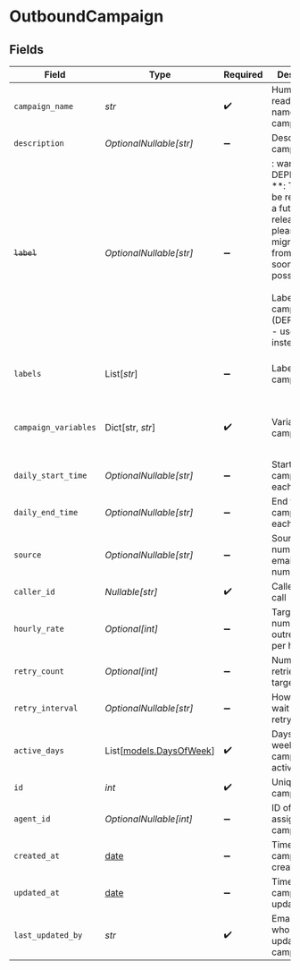 # OutboundCampaign


## Fields

| Field                                                                                                                                                                         | Type                                                                                                                                                                          | Required                                                                                                                                                                      | Description                                                                                                                                                                   | Example                                                                                                                                                                       |
| ----------------------------------------------------------------------------------------------------------------------------------------------------------------------------- | ----------------------------------------------------------------------------------------------------------------------------------------------------------------------------- | ----------------------------------------------------------------------------------------------------------------------------------------------------------------------------- | ----------------------------------------------------------------------------------------------------------------------------------------------------------------------------- | ----------------------------------------------------------------------------------------------------------------------------------------------------------------------------- |
| `campaign_name`                                                                                                                                                               | *str*                                                                                                                                                                         | :heavy_check_mark:                                                                                                                                                            | Human readable name of campaign                                                                                                                                               | Outbound Campaign 1                                                                                                                                                           |
| `description`                                                                                                                                                                 | *OptionalNullable[str]*                                                                                                                                                       | :heavy_minus_sign:                                                                                                                                                            | Description of campaign                                                                                                                                                       | This is a test campaign                                                                                                                                                       |
| ~~`label`~~                                                                                                                                                                   | *OptionalNullable[str]*                                                                                                                                                       | :heavy_minus_sign:                                                                                                                                                            | : warning: ** DEPRECATED **: This will be removed in a future release, please migrate away from it as soon as possible.<br/><br/>Label for campaign (DEPRECATED - use labels instead) | test                                                                                                                                                                          |
| `labels`                                                                                                                                                                      | List[*str*]                                                                                                                                                                   | :heavy_minus_sign:                                                                                                                                                            | Labels for campaign                                                                                                                                                           | [<br/>"test",<br/>"demo"<br/>]                                                                                                                                                |
| `campaign_variables`                                                                                                                                                          | Dict[str, *str*]                                                                                                                                                              | :heavy_check_mark:                                                                                                                                                            | Variables for campaign                                                                                                                                                        | {<br/>"key": "value",<br/>"key2": "value2"<br/>}                                                                                                                              |
| `daily_start_time`                                                                                                                                                            | *OptionalNullable[str]*                                                                                                                                                       | :heavy_minus_sign:                                                                                                                                                            | Start time of campaign each day                                                                                                                                               | 09:00:00                                                                                                                                                                      |
| `daily_end_time`                                                                                                                                                              | *OptionalNullable[str]*                                                                                                                                                       | :heavy_minus_sign:                                                                                                                                                            | End time of campaign each day                                                                                                                                                 | 17:00:00                                                                                                                                                                      |
| `source`                                                                                                                                                                      | *OptionalNullable[str]*                                                                                                                                                       | :heavy_minus_sign:                                                                                                                                                            | Source phone number, email, or SMS number                                                                                                                                     | +19032900844                                                                                                                                                                  |
| `caller_id`                                                                                                                                                                   | *Nullable[str]*                                                                                                                                                               | :heavy_check_mark:                                                                                                                                                            | Caller ID for call                                                                                                                                                            | 19995551234                                                                                                                                                                   |
| `hourly_rate`                                                                                                                                                                 | *Optional[int]*                                                                                                                                                               | :heavy_minus_sign:                                                                                                                                                            | Target number of outreach calls per hour                                                                                                                                      | 25                                                                                                                                                                            |
| `retry_count`                                                                                                                                                                 | *Optional[int]*                                                                                                                                                               | :heavy_minus_sign:                                                                                                                                                            | Number of retries per target                                                                                                                                                  | 1                                                                                                                                                                             |
| `retry_interval`                                                                                                                                                              | *OptionalNullable[str]*                                                                                                                                                       | :heavy_minus_sign:                                                                                                                                                            | How long to wait before retrying                                                                                                                                              | 30m                                                                                                                                                                           |
| `active_days`                                                                                                                                                                 | List[[models.DaysOfWeek](../models/daysofweek.md)]                                                                                                                            | :heavy_check_mark:                                                                                                                                                            | Days of the week when campaign is active                                                                                                                                      | ["mon", "tue", "wed", "thu", "fri"]                                                                                                                                           |
| `id`                                                                                                                                                                          | *int*                                                                                                                                                                         | :heavy_check_mark:                                                                                                                                                            | Unique ID for campaign                                                                                                                                                        | 1                                                                                                                                                                             |
| `agent_id`                                                                                                                                                                    | *OptionalNullable[int]*                                                                                                                                                       | :heavy_minus_sign:                                                                                                                                                            | ID of agent assigned to campaign                                                                                                                                              | agent_id                                                                                                                                                                      |
| `created_at`                                                                                                                                                                  | [date](https://docs.python.org/3/library/datetime.html#date-objects)                                                                                                          | :heavy_minus_sign:                                                                                                                                                            | Timestamp of campaign creation                                                                                                                                                | 2025-07-29T00:00:00Z                                                                                                                                                          |
| `updated_at`                                                                                                                                                                  | [date](https://docs.python.org/3/library/datetime.html#date-objects)                                                                                                          | :heavy_minus_sign:                                                                                                                                                            | Timestamp of campaign update                                                                                                                                                  | 2025-07-29T00:00:00Z                                                                                                                                                          |
| `last_updated_by`                                                                                                                                                             | *str*                                                                                                                                                                         | :heavy_check_mark:                                                                                                                                                            | Email of user who last updated campaign                                                                                                                                       | user@email.com                                                                                                                                                                |